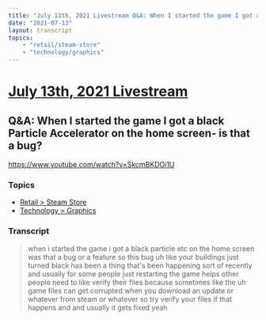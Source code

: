 ```yaml
---
title: "July 13th, 2021 Livestream Q&A: When I started the game I got a black Particle Accelerator on the home screen- is that a bug?"
date: "2021-07-13"
layout: transcript
topics:
    - "retail/steam-store"
    - "technology/graphics"
---
```

# [July 13th, 2021 Livestream](../2021-07-13.md)
## Q&A: When I started the game I got a black Particle Accelerator on the home screen- is that a bug?
https://www.youtube.com/watch?v=SkcmBKDOi1U

### Topics
* [Retail > Steam Store](../topics/retail/steam-store.md)
* [Technology > Graphics](../topics/technology/graphics.md)

### Transcript

> when i started the game i got a black particle etc on the home screen was that a bug or a feature so this bug uh like your buildings just turned black has been a thing that's been happening sort of recently and usually for some people just restarting the game helps other people need to like verify their files because sometimes like the uh game files can get corrupted when you download an update or whatever from steam or whatever so try verify your files if that happens and and usually it gets fixed yeah
